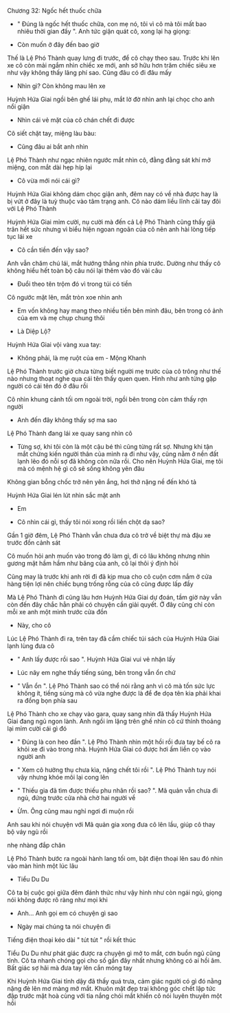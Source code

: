 




Chương 32: Ngốc hết thuốc chữa

- " Đúng là ngốc hết thuốc chữa, con mẹ nó, tôi vì cô mà tôi mất bao nhiêu thời gian đấy ". Anh tức giận quát cô, xong lại hạ giọng:

- Còn muốn ở đây đến bao giờ

Thế là Lệ Phó Thành quay lưng đi trước, để cô chạy theo sau. Trước khi lên xe cô còn mải ngắm nhìn chiếc xe mới, anh sở hữu hơn trăm chiếc siêu xe như vậy không thấy lãng phí sao. Cũng đâu có đi đâu mấy

- Nhìn gì? Còn không mau lên xe

Huỳnh Hứa Giai ngồi bên ghế lái phụ, mắt lờ đờ nhìn anh lại chọc cho anh nổi giận

- Nhìn cái vẻ mặt của cô chán chết đi được

Cô siết chặt tay, miệng làu bàu:

- Cũng đâu ai bắt anh nhìn

Lệ Phó Thành như ngạc nhiên ngước mắt nhìn cô, đằng đằng sát khí mở miệng, con mắt dài hẹp híp lại

- Cô vừa mới nói cái gì?

Huỳnh Hứa Giai không dám chọc giận anh, đêm nay có về nhà được hay là bị vứt ở đây là tuỳ thuộc vào tâm trạng anh. Cô nào dám liều lĩnh cãi tay đôi với Lệ Phó Thành

Huỳnh Hứa Giai mỉm cười, nụ cười mà đến cả Lệ Phó Thành cũng thấy giả trân hết sức nhưng vì biểu hiện ngoan ngoãn của cô nên anh hài lòng tiếp tục lái xe

- Cô cần tiền đến vậy sao?

Anh vẫn chăm chú lái, mắt hướng thẳng nhìn phía trước. Dường như thấy cô không hiểu hết toàn bộ câu nói lại thêm vào đó vài câu

- Đuổi theo tên trộm đó vì trong túi có tiền

Cô ngước mặt lên, mắt tròn xoe nhìn anh

- Em vốn không hay mang theo nhiều tiền bên mình đâu, bên trong có ảnh của em và mẹ chụp chung thôi

- Là Diệp Lộ?

Huỳnh Hứa Giai vội vàng xua tay:

- Không phải, là mẹ ruột của em - Mộng Khanh

Lệ Phó Thành trước giờ chưa từng biết người mẹ trước của cô trông như thế nào nhưng thoạt nghe qua cái tên thấy quen quen. Hình như anh từng gặp người có cái tên đó ở đâu rồi

Cô nhìn khung cảnh tối om ngoài trời, ngồi bên trong còn cảm thấy rợn người

- Anh đến đây không thấy sợ ma sao

Lệ Phó Thành đang lái xe quay sang nhìn cô

- Từng sợ, khi tôi còn là một cậu bé thì cũng từng rất sợ. Nhưng khi tận mắt chứng kiến người thân của mình ra đi như vậy, cũng nằm ở nền đất lạnh lẽo đó nỗi sợ đã không còn nữa rồi. Cho nên Huỳnh Hứa Giai, mẹ tôi mà có mệnh hệ gì cô sẽ sống không yên đâu

Không gian bỗng chốc trở nên yên ắng, hơi thở nặng nề đến khó tả

Huỳnh Hứa Giai lén lút nhìn sắc mặt anh

- Em

- Cô nhìn cái gì, thấy tôi nói xong rồi liền chột dạ sao?



Gần 1 giờ đêm, Lệ Phó Thành vẫn chưa đưa cô trở về biệt thự mà đậu xe trước đồn cảnh sát

Cô muốn hỏi anh muốn vào trong đó làm gì, đi có lâu không nhưng nhìn gương mặt hầm hầm như băng của anh, cô lại thôi ý định hỏi

Cũng may là trước khi anh rời đi đã kịp mua cho cô cuộn cơm nắm ở cửa hàng tiện lợi nên chiếc bụng trống rỗng của cô cũng được lấp đầy

Mà Lệ Phó Thành đi cũng lâu hơn Huỳnh Hứa Giai dự đoán, tầm giờ này vẫn còn đến đây chắc hẳn phải có chuyện cần giải quyết. Ở đây cũng chỉ còn mỗi xe anh một mình trước cửa đồn

- Này, cho cô

Lúc Lệ Phó Thành đi ra, trên tay đã cầm chiếc túi sách của Huỳnh Hứa Giai lạnh lùng đưa cô

- " Anh lấy được rồi sao ". Huỳnh Hứa Giai vui vẻ nhận lấy

- Lúc nãy em nghe thấy tiếng súng, bên trong vẫn ổn chứ

- " Vẫn ổn ". Lệ Phó Thành sao có thể nói rằng anh vì cô mà tốn sức lực không ít, tiếng súng mà cô vừa nghe được là để đe dọa tên kia phải khai ra đồng bọn phía sau

Lệ Phó Thành cho xe chạy vào gara, quay sang nhìn đã thấy Huỳnh Hứa Giai đang ngủ ngon lành. Anh ngồi im lặng trên ghế nhìn cô cứ thỉnh thoảng lại mỉm cười cái gì đó

- " Đúng là con heo đần ". Lệ Phó Thành nhìn một hồi rồi đưa tay bế cô ra khỏi xe đi vào trong nhà. Huỳnh Hứa Giai có được hơi ấm liền cọ vào người anh

- " Xem cô hưởng thụ chưa kìa, nặng chết tôi rồi ". Lệ Phó Thành tuy nói vậy nhưng khóe môi lại cong lên

- " Thiếu gia đã tìm được thiếu phu nhân rồi sao? ". Mã quản vẫn chưa đi ngủ, đứng trước cửa nhà chờ hai người về

- Ừm. Ông cũng mau nghỉ ngơi đi muộn rồi

Anh sau khi nói chuyện với Mã quản gia xong đưa cô lên lầu, giúp cô thay bộ váy ngủ rồi

nhẹ nhàng đắp chăn

Lệ Phó Thành bước ra ngoài hành lang tối om, bật điện thoại lên sau đó nhìn vào màn hình một lúc lâu

- Tiểu Du Du

Cô ta bị cuộc gọi giữa đêm đánh thức như vậy hình như còn ngái ngủ, giọng nói không được rõ ràng như mọi khi

- Anh... Anh gọi em có chuyện gì sao

- Ngày mai chúng ta nói chuyện đi

Tiếng điện thoại kéo dài " tút tút " rồi kết thúc

Tiểu Du Du như phát giác được ra chuyện gì mở to mắt, cơn buồn ngủ cũng tỉnh. Cô ta nhanh chóng gọi cho số gần đây nhất nhưng không có ai hồi âm. Bất giác sợ hãi mà đưa tay lên cắn móng tay

Khi Huỳnh Hứa Giai tỉnh dậy đã thấy quá trưa, cảm giác người có gì đó nằng nặng đè lên mơ màng mở mắt. Khuôn mặt đẹp trai không góc chết lập tức đập trước mặt hoà cùng với tia nắng chói mắt khiến cô nói luyên thuyên một hồi




